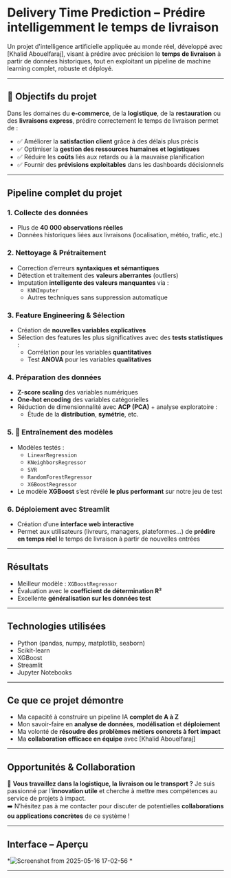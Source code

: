 # Delivery Time Prediction – Prédire intelligemment le temps de livraison

Un projet d'intelligence artificielle appliquée au monde réel, développé avec [Khalid Abouelfaraj], visant à prédire avec précision le **temps de livraison** à partir de données historiques, tout en exploitant un pipeline de machine learning complet, robuste et déployé.

---

## 🚀 Objectifs du projet

Dans les domaines du **e-commerce**, de la **logistique**, de la **restauration** ou des **livraisons express**, prédire correctement le temps de livraison permet de :

- ✅ Améliorer la **satisfaction client** grâce à des délais plus précis
- ✅ Optimiser la **gestion des ressources humaines et logistiques**
- ✅ Réduire les **coûts** liés aux retards ou à la mauvaise planification
- ✅ Fournir des **prévisions exploitables** dans les dashboards décisionnels

---

## Pipeline complet du projet

### 1. Collecte des données
- Plus de **40 000 observations réelles**
- Données historiques liées aux livraisons (localisation, météo, trafic, etc.)

### 2. Nettoyage & Prétraitement
- Correction d’erreurs **syntaxiques et sémantiques**
- Détection et traitement des **valeurs aberrantes** (outliers)
- Imputation **intelligente des valeurs manquantes** via :
  - `KNNImputer`
  - Autres techniques sans suppression automatique

### 3. Feature Engineering & Sélection
- Création de **nouvelles variables explicatives**
- Sélection des features les plus significatives avec des **tests statistiques** :
  - Corrélation pour les variables **quantitatives**
  - Test **ANOVA** pour les variables **qualitatives**

### 4. Préparation des données
- **Z-score scaling** des variables numériques
- **One-hot encoding** des variables catégorielles
- Réduction de dimensionnalité avec **ACP (PCA)** + analyse exploratoire :
  - Étude de la **distribution**, **symétrie**, etc.

### 5. 🤖 Entraînement des modèles
- Modèles testés :
  - `LinearRegression`
  - `KNeighborsRegressor`
  - `SVR`
  - `RandomForestRegressor`
  - `XGBoostRegressor`
- Le modèle **XGBoost** s’est révélé **le plus performant** sur notre jeu de test

### 6. Déploiement avec Streamlit
- Création d’une **interface web interactive**
- Permet aux utilisateurs (livreurs, managers, plateformes...) de **prédire en temps réel** le temps de livraison à partir de nouvelles entrées

---

## Résultats

- Meilleur modèle : `XGBoostRegressor`
- Évaluation avec le **coefficient de détermination R²**
- Excellente **généralisation sur les données test**

---

## Technologies utilisées

- Python (pandas, numpy, matplotlib, seaborn)
- Scikit-learn
- XGBoost
- Streamlit
- Jupyter Notebooks

---

## Ce que ce projet démontre

- Ma capacité à construire un pipeline IA **complet de A à Z**
- Mon savoir-faire en **analyse de données**, **modélisation** et **déploiement**
- Ma volonté de **résoudre des problèmes métiers concrets à fort impact**
- Ma **collaboration efficace en équipe** avec [Khalid Abouelfaraj]

---

## Opportunités & Collaboration

💬 **Vous travaillez dans la logistique, la livraison ou le transport ?**
Je suis passionné par l’**innovation utile** et cherche à mettre mes compétences au service de projets à impact.  
➡️ N’hésitez pas à me contacter pour discuter de potentielles **collaborations ou applications concrètes** de ce système !

---

## Interface – Aperçu

*![Screenshot from 2025-05-16 17-02-56](https://github.com/user-attachments/assets/bd6ba5b6-b859-4887-b8b3-3f87718710a6)
*

---


